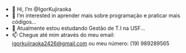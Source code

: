 - 👋 Hi, I’m @IgorKujiraoka
- 👀 I’m interested in  aprender mais sobre programação e  praticar mais códigos...
- 🌱 Atualmente estou estudando Gestão de T.I na USF...
- 📫 Chegue até mim através do meu email: igorkujiraoka2426@gmail.com ou meu número: (19) 989289565

<!---
IgorKujiraoka/IgorKujiraoka is a ✨ special ✨ repository because its `README.md` (this file) appears on your GitHub profile.
You can click the Preview link to take a look at your changes.
---
